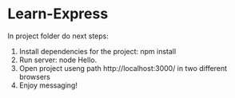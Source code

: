 # Learn-Express

In project folder do next steps:
1. Install dependencies for the project: npm install
2. Run server: node Hello.
3. Open project useng path http://localhost:3000/ in two different browsers
4. Enjoy messaging!
